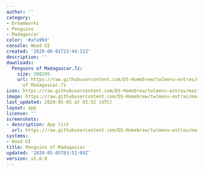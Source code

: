 ```yaml
---
author: ''
category:
- Dreamworks
- Penguins
- Madagascar
color: '#afa99d'
console: Wood UI
created: '2020-06-01T23:44:11Z'
description: ''
downloads:
  Penguins of Madagascar.7z:
    size: 398295
    url: https://raw.githubusercontent.com/DS-Homebrew/twlmenu-extras/master/_nds/TWiLightMenu/akmenu/themes/Penguins
      of Madagascar.7z
icon: https://raw.githubusercontent.com/DS-Homebrew/twlmenu-extras/master/_nds/TWiLightMenu/akmenu/themes/meta/Penguins%20of%20Madagascar/icon.png
image: https://raw.githubusercontent.com/DS-Homebrew/twlmenu-extras/master/_nds/TWiLightMenu/akmenu/themes/meta/Penguins%20of%20Madagascar/icon.png
last_updated: 2020-05-05 at 03:52 (UTC)
layout: app
license: ''
screenshots:
- description: App list
  url: https://raw.githubusercontent.com/DS-Homebrew/twlmenu-extras/master/_nds/TWiLightMenu/akmenu/themes/meta/Penguins%20of%20Madagascar/screenshots/app-list.png
systems:
- Wood UI
title: Penguins of Madagascar
updated: '2020-05-05T03:52:09Z'
version: v1.0.0
---
```

